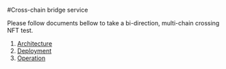#Cross-chain bridge service

Please follow documents bellow to take a bi-direction, multi-chain crossing NFT test.  
1. [Architecture](./docs/architecture.md)
2. [Deployment](./docs/deploy.md)
3. [Operation](./docs/operate.md)
